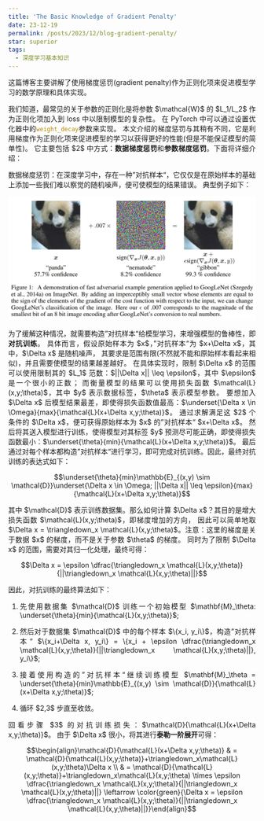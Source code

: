 ```yaml
---
title: 'The Basic Knowledge of Gradient Penalty'
date: 23-12-19
permalink: /posts/2023/12/blog-gradient-penalty/
star: superior
tags:
  - 深度学习基本知识
---
```


<p style="text-align:justify; text-justify:inter-ideograph;">这篇博客主要讲解了使用梯度惩罚(gradient penalty)作为正则化项来促进模型学习的数学原理和具体实现。</p>

<p style="text-align:justify; text-justify:inter-ideograph;">我们知道，最常见的关于参数的正则化是将参数 $\mathcal{W}$ 的 $L_1/L_2$ 作为正则化项加入到 loss 中以限制模型的复杂性。
在 PyTorch 中可以通过设置优化器中的<code style="color: #B58900">weight_decay</code>参数来实现。
本文介绍的梯度惩罚与其稍有不同，它是利用梯度作为正则化项来促进模型的学习以获得更好的性能(但是不能保证模型的简单性)。
它主要包括 $2$ 中方式：<b>数据梯度惩罚</b>和<b>参数梯度惩罚</b>。下面将详细介绍：</p>

<p style="text-align:justify; text-justify:inter-ideograph;">数据梯度惩罚：在深度学习中，存在一种”对抗样本“，它仅仅是在原始样本的基础上添加一些我们难以察觉的随机噪声，便可使模型的结果错误。
典型例子如下：</p>

![adversarial example](/images/adversarial_example.png)

<p style="text-align:justify; text-justify:inter-ideograph;">为了缓解这种情况，就需要构造”对抗样本“给模型学习，来增强模型的鲁棒性，即<b>对抗训练</b>。
具体而言，假设原始样本为 $x$，”对抗样本“为 $x+\Delta x$，其中，$\Delta x$ 是随机噪声，
其要求是范围有限(不然就不能和原始样本看起来相似)，并且需要使模型的结果越差越好。
在具体实现时，限制 $\Delta x$ 的范围可以使用限制其的 $L_1$ 范数：$||\Delta x|| \leq \epsilon$，其中 $\epsilon$ 是一个很小的正数；
而衡量模型的结果可以使用损失函数 $\mathcal{L}(x,y;\theta)$，其中 $y$ 表示数据标签，$\theta$ 表示模型参数。
要想加入 $\Delta x$ 后模型结果最差，即使得损失函数值最高：$\underset{\Delta x \in \Omega}{max}{\mathcal{L}(x+\Delta x,y;\theta)}$。
通过求解满足这 $2$ 个条件的 $\Delta x$，便可获得原始样本为 $x$ 的”对抗样本“ $x+\Delta x$。
然后将其送入模型进行训练，使得模型对其标签 $y$ 预测尽可能正确，即使得损失函数最小：$\underset{\theta}{min}{\mathcal{L}(x+\Delta x,y;\theta)}$。
最后通过对每个样本都构造”对抗样本“进行学习，即可完成对抗训练。因此，最终对抗训练的表达式如下：</p>

$$\underset{\theta}{min}\mathbb{E}_{(x,y) \sim \mathcal{D}}\underset{\Delta x \in \Omega; ||\Delta x|| \leq \epsilon}{max}{\mathcal{L}(x+\Delta x,y;\theta)}$$

<p style="text-align:justify; text-justify:inter-ideograph;">其中 $\mathcal{D}$ 表示训练数据集。那么如何计算 $\Delta x$？其目的是增大损失函数 $\mathcal{L}(x,y;\theta)$，即梯度增加的方向，
因此可以简单地取 $\Delta x = \triangledown_x \mathcal{L}(x,y;\theta)$。注意：这里的梯度是关于数据 $x$ 的梯度，而不是关于参数 $\theta$ 的梯度。
同时为了限制 $\Delta x$ 的范围，需要对其归一化处理，最终可得：</p>

$$\Delta x = \epsilon \dfrac{\triangledown_x \mathcal{L}(x,y;\theta)}{||\triangledown_x \mathcal{L}(x,y;\theta)||}$$

<p style="text-align:justify; text-justify:inter-ideograph;">因此，对抗训练的最终算法如下：</p>

1. <p style="text-align:justify; text-justify:inter-ideograph;">先使用数据集 $\mathcal{D}$ 训练一个初始模型 $\mathbf{M}_\theta: \underset{\theta}{min}{\mathcal{L}(x,y;\theta)}$;
2. <p style="text-align:justify; text-justify:inter-ideograph;">然后对于数据集 $\mathcal{D}$ 中的每个样本 $\{x_i, y_i\}$，构造”对抗样本“  $\{x_i+\Delta x, y_i\} = \{x_i + \epsilon \dfrac{\triangledown_x \mathcal{L}(x,y;\theta)}{||\triangledown_x \mathcal{L}(x,y;\theta)||}, y_i\}$;
3. <p style="text-align:justify; text-justify:inter-ideograph;">接着使用构造的”对抗样本“继续训练模型 $\mathbf{M}_\theta = \underset{\theta}{min}\mathbb{E}_{(x,y) \sim \mathcal{D}}{\mathcal{L}(x+\Delta x,y;\theta)}$;
4. <p style="text-align:justify; text-justify:inter-ideograph;">循环 $2,3$ 步直至收敛。</p>

<p style="text-align:justify; text-justify:inter-ideograph;">回看步骤 $3$ 的对抗训练损失：$\mathcal{D}{\mathcal{L}(x+\Delta x,y;\theta)}$。
由于 $\Delta x$ 很小，将其进行<b>泰勒一阶展开</b>可得：</p>

$$\begin{align}\mathcal{D}{\mathcal{L}(x+\Delta x,y;\theta)} & = \mathcal{D}{\mathcal{L}(x,y;\theta)}+\triangledown_x\mathcal{L}(x,y;\theta)\Delta x \\
& = \mathcal{D}{\mathcal{L}(x,y;\theta)}+\triangledown_x\mathcal{L}(x,y;\theta) \times \epsilon \dfrac{\triangledown_x \mathcal{L}(x,y;\theta)}{||\triangledown_x \mathcal{L}(x,y;\theta)||} \leftarrow \color{green}{\Delta x = \epsilon \dfrac{\triangledown_x \mathcal{L}(x,y;\theta)}{||\triangledown_x \mathcal{L}(x,y;\theta)||}}\end{align}$$